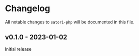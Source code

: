 # Changelog

All notable changes to `satori-php` will be documented in this file.

## v0.1.0 - 2023-01-02

Initial release
